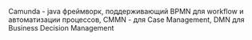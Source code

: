 Camunda - java фреймворк, поддерживающий BPMN для workflow и автоматизации процессов, CMMN - для Case Management,
DMN для Business Decision Management